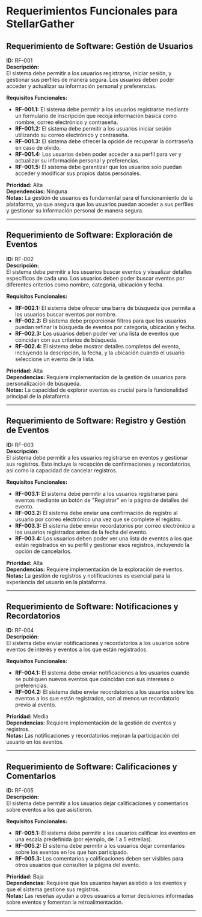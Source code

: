 # Requerimientos Funcionales para StellarGather

## Requerimiento de Software: Gestión de Usuarios

**ID:** RF-001  
**Descripción:**  
El sistema debe permitir a los usuarios registrarse, iniciar sesión, y gestionar sus perfiles de manera segura. Los usuarios deben poder acceder y actualizar su información personal y preferencias.

**Requisitos Funcionales:**
- **RF-001.1:** El sistema debe permitir a los usuarios registrarse mediante un formulario de inscripción que recoja información básica como nombre, correo electrónico y contraseña.
- **RF-001.2:** El sistema debe permitir a los usuarios iniciar sesión utilizando su correo electrónico y contraseña.
- **RF-001.3:** El sistema debe ofrecer la opción de recuperar la contraseña en caso de olvido.
- **RF-001.4:** Los usuarios deben poder acceder a su perfil para ver y actualizar su información personal y preferencias.
- **RF-001.5:** El sistema debe garantizar que los usuarios solo puedan acceder y modificar sus propios datos personales.

**Prioridad:** Alta  
**Dependencias:** Ninguna  
**Notas:** La gestión de usuarios es fundamental para el funcionamiento de la plataforma, ya que asegura que los usuarios puedan acceder a sus perfiles y gestionar su información personal de manera segura.

---

## Requerimiento de Software: Exploración de Eventos

**ID:** RF-002  
**Descripción:**  
El sistema debe permitir a los usuarios buscar eventos y visualizar detalles específicos de cada uno. Los usuarios deben poder buscar eventos por diferentes criterios como nombre, categoría, ubicación y fecha.

**Requisitos Funcionales:**
- **RF-002.1:** El sistema debe ofrecer una barra de búsqueda que permita a los usuarios buscar eventos por nombre.
- **RF-002.2:** El sistema debe proporcionar filtros para que los usuarios puedan refinar la búsqueda de eventos por categoría, ubicación y fecha.
- **RF-002.3:** Los usuarios deben poder ver una lista de eventos que coincidan con sus criterios de búsqueda.
- **RF-002.4:** El sistema debe mostrar detalles completos del evento, incluyendo la descripción, la fecha, y la ubicación cuando el usuario seleccione un evento de la lista.

**Prioridad:** Alta  
**Dependencias:** Requiere implementación de la gestión de usuarios para personalización de búsqueda.  
**Notas:** La capacidad de explorar eventos es crucial para la funcionalidad principal de la plataforma.

---

## Requerimiento de Software: Registro y Gestión de Eventos

**ID:** RF-003  
**Descripción:**  
El sistema debe permitir a los usuarios registrarse en eventos y gestionar sus registros. Esto incluye la recepción de confirmaciones y recordatorios, así como la capacidad de cancelar registros.

**Requisitos Funcionales:**
- **RF-003.1:** El sistema debe permitir a los usuarios registrarse para eventos mediante un botón de "Registrar" en la página de detalles del evento.
- **RF-003.2:** El sistema debe enviar una confirmación de registro al usuario por correo electrónico una vez que se complete el registro.
- **RF-003.3:** El sistema debe enviar recordatorios por correo electrónico a los usuarios registrados antes de la fecha del evento.
- **RF-003.4:** Los usuarios deben poder ver una lista de eventos a los que están registrados en su perfil y gestionar esos registros, incluyendo la opción de cancelarlos.

**Prioridad:** Alta  
**Dependencias:** Requiere implementación de la exploración de eventos.  
**Notas:** La gestión de registros y notificaciones es esencial para la experiencia del usuario en la plataforma.

---

## Requerimiento de Software: Notificaciones y Recordatorios

**ID:** RF-004  
**Descripción:**  
El sistema debe enviar notificaciones y recordatorios a los usuarios sobre eventos de interés y eventos a los que están registrados.

**Requisitos Funcionales:**
- **RF-004.1:** El sistema debe enviar notificaciones a los usuarios cuando se publiquen nuevos eventos que coincidan con sus intereses o preferencias.
- **RF-004.2:** El sistema debe enviar recordatorios a los usuarios sobre los eventos a los que están registrados, con al menos un recordatorio previo al evento.

**Prioridad:** Media  
**Dependencias:** Requiere implementación de la gestión de eventos y registros.  
**Notas:** Las notificaciones y recordatorios mejoran la participación del usuario en los eventos.

---

## Requerimiento de Software: Calificaciones y Comentarios

**ID:** RF-005  
**Descripción:**  
El sistema debe permitir a los usuarios dejar calificaciones y comentarios sobre eventos a los que asistieron.

**Requisitos Funcionales:**
- **RF-005.1:** El sistema debe permitir a los usuarios calificar los eventos en una escala predefinida (por ejemplo, de 1 a 5 estrellas).
- **RF-005.2:** El sistema debe permitir a los usuarios dejar comentarios sobre los eventos en los que han participado.
- **RF-005.3:** Los comentarios y calificaciones deben ser visibles para otros usuarios que consulten la página del evento.

**Prioridad:** Baja  
**Dependencias:** Requiere que los usuarios hayan asistido a los eventos y que el sistema gestione sus registros.  
**Notas:** Las reseñas ayudan a otros usuarios a tomar decisiones informadas sobre eventos y fomentan la retroalimentación.

---
